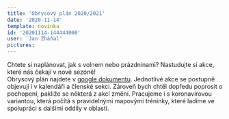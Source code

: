 ```yaml
---
title: 'Obrysový plán 2020/2021'
date: '2020-11-14'
template: novinka
id: '20201114-144444000'
user: 'Jan Zháňal'
pictures:
---
```

Chtete si naplánovat, jak s volnem nebo prázdninami? Nastudujte si akce, které nás čekají v nové sezóně!  
Obrysový plán najdete v [google dokumentu](https://docs.google.com/spreadsheets/d/1niiVXVroA3u4WNxxxFG1B42rAPOlhuwKqfZoew7KjTc/edit?usp=sharing). Jednotlivé akce se postupně objevují i v kalendáři a členské sekci. Zároveň bych chtěl dopředu poprosit o pochopení, pakliže se některá z akcí změní. Pracujeme i s koronavirovou variantou, která počítá s pravidelnými mapovými tréninky, které ladíme ve spolupráci s dalšími oddíly v oblasti.
